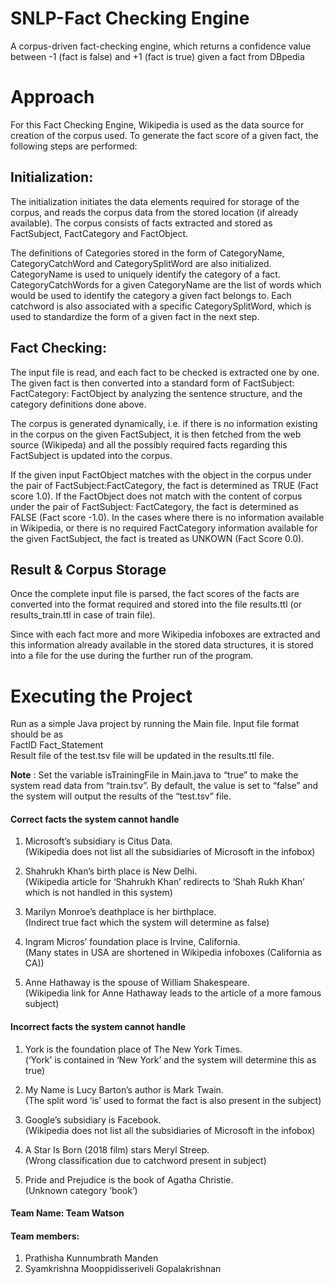 # SNLP-Fact Checking Engine

A corpus-driven fact-checking engine, which returns a confidence value between -1 (fact is false) and +1 (fact is true) given a fact from DBpedia

# Approach
For this Fact Checking Engine, Wikipedia is used as the data source for creation of the corpus used. To generate the fact score of a given fact, the following steps are performed:

## Initialization:
The initialization initiates the data elements required for storage of the corpus, and reads the corpus data from the stored location (if already available).  The corpus consists of facts extracted and stored as FactSubject, FactCategory and FactObject.

The definitions of Categories stored in the form of CategoryName, CategoryCatchWord and CategorySplitWord are also initialized. CategoryName is used to uniquely identify the category of a fact. CategoryCatchWords for a given CategoryName are the list of words which would be used to identify the category a given fact belongs to. Each catchword is also associated with a specific CategorySplitWord, which is used to standardize the form of a given fact in the next step. 

## Fact Checking:
The input file is read, and each fact to be checked is extracted one by one. The given fact is then converted into a standard form of FactSubject: FactCategory: FactObject by analyzing the sentence structure, and the category definitions done above. 

The corpus is generated dynamically, i.e. if there is no information existing in the corpus on the given FactSubject, it is then fetched from the web source (Wikipeda) and all the possibly required facts regarding this FactSubject is updated into the corpus.

If the given input FactObject matches with the object in the corpus under the pair of FactSubject:FactCategory, the fact is determined as TRUE (Fact score 1.0). If the FactObject does not match with the content of corpus under the pair of FactSubject: FactCategory, the fact is determined as FALSE (Fact score -1.0). In the cases where there is no information available in Wikipedia, or there is no required FactCategory information available for the given FactSubject, the fact is treated as UNKOWN (Fact Score 0.0).


## Result & Corpus Storage
Once the complete input file is parsed, the fact scores of the facts are converted into the format required and stored into the file results.ttl (or results_train.ttl in case of train file).

Since with each fact more and more Wikipedia infoboxes are extracted and this information already available in the stored data structures, it is stored into a file for the use during the further run of the program.


# Executing the Project
Run as a simple Java project by running the Main file.
Input file format should be as  
    FactID	Fact_Statement  
Result file of the test.tsv file will be updated in the results.ttl file.  

**Note** : Set the variable isTrainingFile in Main.java to “true” to make the system read data from “train.tsv”.  By default, the value is set to “false” and the system will output the results of the “test.tsv” file.  


#### Correct facts the system cannot handle
1.	Microsoft’s subsidiary is Citus Data.  
(Wikipedia does not list all the subsidiaries of Microsoft in the infobox)

2.	Shahrukh Khan’s birth place is New Delhi.  
(Wikipedia article for ‘Shahrukh Khan’ redirects to ‘Shah Rukh Khan’ which is not handled in this system)
 
3.	Marilyn Monroe’s deathplace is her birthplace.  
(Indirect true fact which the system will determine as false)

4.	Ingram Micros’ foundation place is Irvine, California.  
(Many states in USA are shortened in Wikipedia infoboxes (California as CA))

5.	Anne Hathaway is the spouse of William Shakespeare.  
(Wikipedia link for Anne Hathaway leads to the article of a more famous subject)



#### Incorrect facts the system cannot handle
1.	York is the foundation place of The New York Times.  
(‘York’ is contained in ‘New York’ and the system will determine this as true)

2.	My Name is Lucy Barton’s author is Mark Twain.  
(The split word ‘is’ used to format the fact is also present in the subject)

3.	Google’s subsidiary is Facebook.  
(Wikipedia does not list all the subsidiaries of Microsoft in the infobox)

4.	A Star Is Born (2018 film) stars Meryl Streep.  
(Wrong classification due to catchword present in subject)

5.	Pride and Prejudice is the book of Agatha Christie.  
(Unknown category ‘book’)


#### Team Name: 	Team Watson
#### Team members:  
1.	Prathisha Kunnumbrath Manden  
2.	Syamkrishna Mooppidisseriveli Gopalakrishnan  
                

